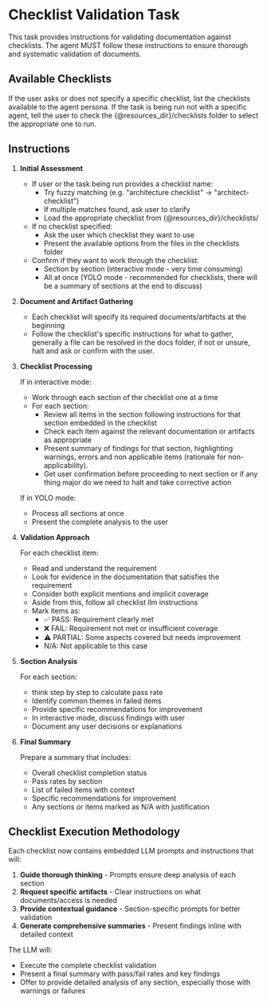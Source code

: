 <!-- Powered by BMAD™ Core -->

# Checklist Validation Task

This task provides instructions for validating documentation against checklists. The agent MUST follow these instructions to ensure thorough and systematic validation of documents.

## Available Checklists

If the user asks or does not specify a specific checklist, list the checklists available to the agent persona. If the task is being run not with a specific agent, tell the user to check the {@resources_dir}/checklists folder to select the appropriate one to run.

## Instructions

1. **Initial Assessment**

   -  If user or the task being run provides a checklist name:
      -  Try fuzzy matching (e.g. "architecture checklist" -> "architect-checklist")
      -  If multiple matches found, ask user to clarify
      -  Load the appropriate checklist from {@resources_dir}/checklists/
   -  If no checklist specified:
      -  Ask the user which checklist they want to use
      -  Present the available options from the files in the checklists folder
   -  Confirm if they want to work through the checklist:
      -  Section by section (interactive mode - very time consuming)
      -  All at once (YOLO mode - recommended for checklists, there will be a summary of sections at the end to discuss)

2. **Document and Artifact Gathering**

   -  Each checklist will specify its required documents/artifacts at the beginning
   -  Follow the checklist's specific instructions for what to gather, generally a file can be resolved in the docs folder, if not or unsure, halt and ask or confirm with the user.

3. **Checklist Processing**

   If in interactive mode:

   -  Work through each section of the checklist one at a time
   -  For each section:
      -  Review all items in the section following instructions for that section embedded in the checklist
      -  Check each item against the relevant documentation or artifacts as appropriate
      -  Present summary of findings for that section, highlighting warnings, errors and non applicable items (rationale for non-applicability).
      -  Get user confirmation before proceeding to next section or if any thing major do we need to halt and take corrective action

   If in YOLO mode:

   -  Process all sections at once
   -  Present the complete analysis to the user

4. **Validation Approach**

   For each checklist item:

   -  Read and understand the requirement
   -  Look for evidence in the documentation that satisfies the requirement
   -  Consider both explicit mentions and implicit coverage
   -  Aside from this, follow all checklist llm instructions
   -  Mark items as:
      -  ✅ PASS: Requirement clearly met
      -  ❌ FAIL: Requirement not met or insufficient coverage
      -  ⚠️ PARTIAL: Some aspects covered but needs improvement
      -  N/A: Not applicable to this case

5. **Section Analysis**

   For each section:

   -  think step by step to calculate pass rate
   -  Identify common themes in failed items
   -  Provide specific recommendations for improvement
   -  In interactive mode, discuss findings with user
   -  Document any user decisions or explanations

6. **Final Summary**

   Prepare a summary that includes:

   -  Overall checklist completion status
   -  Pass rates by section
   -  List of failed items with context
   -  Specific recommendations for improvement
   -  Any sections or items marked as N/A with justification

## Checklist Execution Methodology

Each checklist now contains embedded LLM prompts and instructions that will:

1. **Guide thorough thinking** - Prompts ensure deep analysis of each section
2. **Request specific artifacts** - Clear instructions on what documents/access is needed
3. **Provide contextual guidance** - Section-specific prompts for better validation
4. **Generate comprehensive summaries** - Present findings inline with detailed context

The LLM will:

-  Execute the complete checklist validation
-  Present a final summary with pass/fail rates and key findings
-  Offer to provide detailed analysis of any section, especially those with warnings or failures
